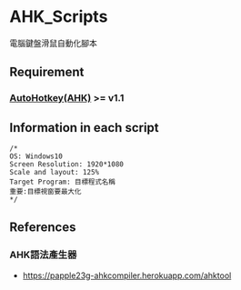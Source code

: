 # AHK_Scripts
 電腦鍵盤滑鼠自動化腳本

## Requirement 

### [AutoHotkey(AHK)](https://www.autohotkey.com/) >= v1.1

## Information in each script
```
/*
OS: Windows10
Screen Resolution: 1920*1080
Scale and layout: 125%
Target Program: 目標程式名稱
重要:目標視窗要最大化
*/
```

## References
### AHK語法產生器
+ https://papple23g-ahkcompiler.herokuapp.com/ahktool